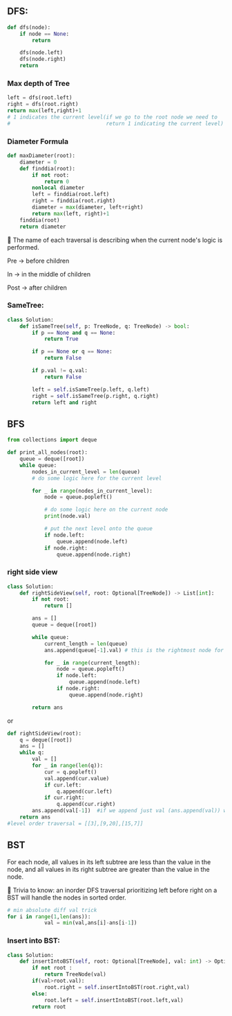 ## DFS:

```python
def dfs(node):
    if node == None:
        return

    dfs(node.left)
    dfs(node.right)
    return
```

### Max depth of Tree

```python
left = dfs(root.left)
right = dfs(root.right)
return max(left,right)+1
# 1 indicates the current level(if we go to the root node we need to
#                               return 1 indicating the current level)
```

### Diameter Formula

```python
def maxDiameter(root):
    diameter = 0
    def finddia(root):
        if not root:
            return 0
        nonlocal diameter
        left = finddia(root.left)
        right = finddia(root.right)
        diameter = max(diameter, left+right)
        return max(left, right)+1
    finddia(root)
    return diameter

```

<aside>
📢 The name of each traversal is describing when the current node's logic is performed.

Pre -> before children

In -> in the middle of children

Post -> after children

</aside>

### SameTree:

```python
class Solution:
    def isSameTree(self, p: TreeNode, q: TreeNode) -> bool:
        if p == None and q == None:
            return True

        if p == None or q == None:
            return False

        if p.val != q.val:
            return False

        left = self.isSameTree(p.left, q.left)
        right = self.isSameTree(p.right, q.right)
        return left and right
```

## BFS

```python
from collections import deque

def print_all_nodes(root):
    queue = deque([root])
    while queue:
        nodes_in_current_level = len(queue)
        # do some logic here for the current level

        for _ in range(nodes_in_current_level):
            node = queue.popleft()

            # do some logic here on the current node
            print(node.val)

            # put the next level onto the queue
            if node.left:
                queue.append(node.left)
            if node.right:
                queue.append(node.right)
```

### right side view

```python
class Solution:
    def rightSideView(self, root: Optional[TreeNode]) -> List[int]:
        if not root:
            return []

        ans = []
        queue = deque([root])

        while queue:
            current_length = len(queue)
            ans.append(queue[-1].val) # this is the rightmost node for the current level

            for _ in range(current_length):
                node = queue.popleft()
                if node.left:
                    queue.append(node.left)
                if node.right:
                    queue.append(node.right)

        return ans
```

or

```python
def rightSideView(root):
    q = deque([root])
    ans = []
    while q:
        val = []
        for _ in range(len(q)):
            cur = q.popleft()
            val.append(cur.value)
            if cur.left:
                q.append(cur.left)
            if cur.right:
                q.append(cur.right)
        ans.append(val[-1])  #if we append just val (ans.append(val)) we get level order traversal
    return ans
#level order traversal = [[3],[9,20],[15,7]]
```

## BST

For each node, all values in its left subtree are less than the value in the node, and all values in its right subtree are greater than the value in the node.

<aside>
📢 Trivia to know: an inorder DFS traversal prioritizing left before right on a BST will handle the nodes in sorted order.

</aside>

```python
# min absolute diff val trick
for i in range(1,len(ans)):
            val = min(val,ans[i]-ans[i-1])
```

### Insert into BST:

```python
class Solution:
    def insertIntoBST(self, root: Optional[TreeNode], val: int) -> Optional[TreeNode]:
        if not root :
            return TreeNode(val)
        if(val>root.val):
            root.right = self.insertIntoBST(root.right,val)
        else:
            root.left = self.insertIntoBST(root.left,val)
        return root
```
